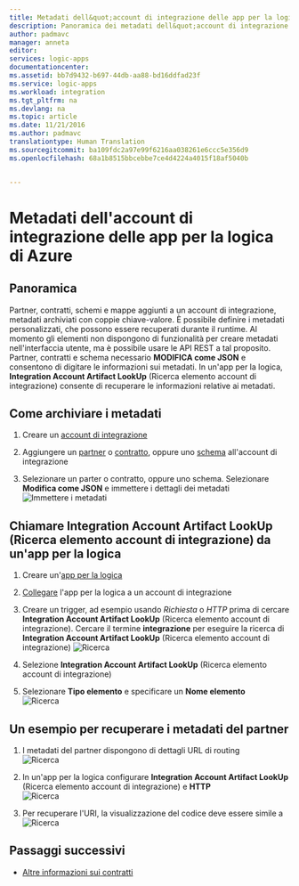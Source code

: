 ```yaml
---
title: Metadati dell&quot;account di integrazione delle app per la logica di Azure | Microsoft Docs
description: Panoramica dei metadati dell&quot;account di integrazione
author: padmavc
manager: anneta
editor: 
services: logic-apps
documentationcenter: 
ms.assetid: bb7d9432-b697-44db-aa88-bd16ddfad23f
ms.service: logic-apps
ms.workload: integration
ms.tgt_pltfrm: na
ms.devlang: na
ms.topic: article
ms.date: 11/21/2016
ms.author: padmavc
translationtype: Human Translation
ms.sourcegitcommit: ba109fdc2a97e99f6216aa038261e6ccc5e356d9
ms.openlocfilehash: 68a1b8515bbcebbe7ce4d4224a4015f18af5040b


---
```

# <a name="azure-logic-apps-integration-account-metadata"></a>Metadati dell'account di integrazione delle app per la logica di Azure 

## <a name="overview"></a>Panoramica

Partner, contratti, schemi e mappe aggiunti a un account di integrazione, metadati archiviati con coppie chiave-valore. È possibile definire i metadati personalizzati, che possono essere recuperati durante il runtime.  Al momento gli elementi non dispongono di funzionalità per creare metadati nell'interfaccia utente, ma è possibile usare le API REST a tal proposito.  Partner, contratti e schema necessario **MODIFICA come JSON** e consentono di digitare le informazioni sui metadati.  In un'app per la logica, **Integration Account Artifact LookUp** (Ricerca elemento account di integrazione) consente di recuperare le informazioni relative ai metadati.

## <a name="how-to-store-metadata"></a>Come archiviare i metadati 

1. Creare un [account di integrazione](logic-apps-enterprise-integration-create-integration-account.md)   

2. Aggiungere un [partner](logic-apps-enterprise-integration-partners.md#how-to-create-a-partner) o [contratto](logic-apps-enterprise-integration-agreements.md#how-to-create-agreements), oppure uno [schema](logic-apps-enterprise-integration-schemas.md) all'account di integrazione

3. Selezionare un parter o contratto, oppure uno schema. Selezionare **Modifica come JSON** e immettere i dettagli dei metadati    
![Immettere i metadati](media/logic-apps-enterprise-integration-metadata/image1.png)  

## <a name="call-integration-account-artifact-lookup-from-a-logic-app"></a>Chiamare **Integration Account Artifact LookUp** (Ricerca elemento account di integrazione) da un'app per la logica

1. Creare un'[app per la logica](logic-apps-create-a-logic-app.md)

2. [Collegare](logic-apps-enterprise-integration-create-integration-account.md#how-to-link-an-integration-account-to-a-logic-app) l'app per la logica a un account di integrazione    

3. Creare un trigger, ad esempio usando *Richiesta* o *HTTP* prima di cercare **Integration Account Artifact LookUp** (Ricerca elemento account di integrazione).  Cercare il termine **integrazione** per eseguire la ricerca di **Integration Account Artifact LookUp** (Ricerca elemento account di integrazione) 
![Ricerca](media/logic-apps-enterprise-integration-metadata/image2.png) 

3. Selezione **Integration Account Artifact LookUp** (Ricerca elemento account di integrazione)  

4. Selezionare **Tipo elemento** e specificare un **Nome elemento**  
![Ricerca](media/logic-apps-enterprise-integration-metadata/image3.png)

## <a name="an-example-to-retrieve-partner-metadata"></a>Un esempio per recuperare i metadati del partner 

1. I metadati del partner dispongono di dettagli URL di routing    
![Ricerca](media/logic-apps-enterprise-integration-metadata/image6.png)

2. In un'app per la logica configurare **Integration Account Artifact LookUp** (Ricerca elemento account di integrazione) e **HTTP**   
![Ricerca](media/logic-apps-enterprise-integration-metadata/image4.png)

3. Per recuperare l'URI, la visualizzazione del codice deve essere simile a    
![Ricerca](media/logic-apps-enterprise-integration-metadata/image5.png)


## <a name="next-steps"></a>Passaggi successivi
* [Altre informazioni sui contratti](logic-apps-enterprise-integration-agreements.md "Informazioni sui contratti di Enterprise Integration")  


<!--HONumber=Jan17_HO3-->


